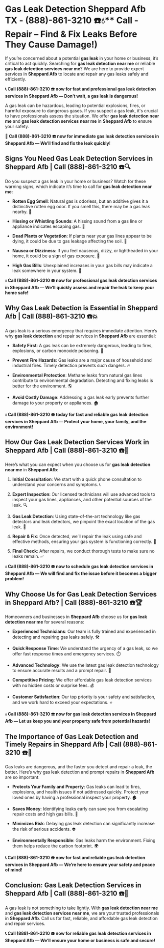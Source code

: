 # Gas Leak Detection Sheppard Afb TX - (888)-861-3210 ☎️💧** Call - Repair – Find & Fix Leaks Before They Cause Damage!)

If you’re concerned about a potential **gas leak** in your home or business, it’s critical to act quickly. Searching for **gas leak detection near me** or reliable **gas leak detection services near me**? We are here to provide expert services in **Sheppard Afb** to locate and repair any gas leaks safely and efficiently.

**📞 Call (888)-861-3210 ☎️ now for fast and professional gas leak detection services in Sheppard Afb — Don’t wait, a gas leak is dangerous!**

A gas leak can be hazardous, leading to potential explosions, fires, or harmful exposure to dangerous gases. If you suspect a gas leak, it's crucial to have professionals assess the situation. We offer **gas leak detection near me** and **gas leak detection services near me** in **Sheppard Afb** to ensure your safety.

**🚨 Call (888)-861-3210 ☎️ now for immediate gas leak detection services in Sheppard Afb — We’ll find and fix the leak quickly!**

## **Signs You Need Gas Leak Detection Services in Sheppard Afb | Call (888)-861-3210 ☎️🔍**

Do you suspect a gas leak in your home or business? Watch for these warning signs, which indicate it’s time to call for **gas leak detection near me**:

- **Rotten Egg Smell**: Natural gas is odorless, but an additive gives it a distinctive rotten egg odor. If you smell this, there may be a gas leak nearby. 💨
- **Hissing or Whistling Sounds**: A hissing sound from a gas line or appliance indicates escaping gas. 📣
- **Dead Plants or Vegetation**: If plants near your gas lines appear to be dying, it could be due to gas leakage affecting the soil. 🌱
- **Nausea or Dizziness**: If you feel nauseous, dizzy, or lightheaded in your home, it could be a sign of gas exposure. 🤢
- **High Gas Bills**: Unexplained increases in your gas bills may indicate a leak somewhere in your system. 💸

**💧 Call (888)-861-3210 ☎️ now for professional gas leak detection services in Sheppard Afb — We’ll quickly assess and repair the leak to keep your home safe!**

## **Why Gas Leak Detection is Essential in Sheppard Afb | Call (888)-861-3210 ☎️💥**

A gas leak is a serious emergency that requires immediate attention. Here’s why **gas leak detection** and repair services in **Sheppard Afb** are essential:

- **Safety First**: A gas leak can be extremely dangerous, leading to fires, explosions, or carbon monoxide poisoning. 🛑
- **Prevent Fire Hazards**: Gas leaks are a major cause of household and industrial fires. Timely detection prevents such dangers. 🔥
- **Environmental Protection**: Methane leaks from natural gas lines contribute to environmental degradation. Detecting and fixing leaks is better for the environment. 🌎
- **Avoid Costly Damage**: Addressing a gas leak early prevents further damage to your property or appliances. 🏚️

**💧 Call (888)-861-3210 ☎️ today for fast and reliable gas leak detection services in Sheppard Afb — Protect your home, your family, and the environment!**

## **How Our Gas Leak Detection Services Work in Sheppard Afb | Call (888)-861-3210 ☎️🔧**

Here’s what you can expect when you choose us for **gas leak detection near me** in **Sheppard Afb**:

1. **Initial Consultation**: We start with a quick phone consultation to understand your concerns and symptoms. 📞
2. **Expert Inspection**: Our licensed technicians will use advanced tools to inspect your gas lines, appliances, and other potential sources of the leak. 🔍
3. **Gas Leak Detection**: Using state-of-the-art technology like gas detectors and leak detectors, we pinpoint the exact location of the gas leak. 🔬
4. **Repair & Fix**: Once detected, we’ll repair the leak using safe and effective methods, ensuring your gas system is functioning correctly. 🔧
5. **Final Check**: After repairs, we conduct thorough tests to make sure no leaks remain. ✅

**💧 Call (888)-861-3210 ☎️ now to schedule gas leak detection services in Sheppard Afb — We will find and fix the issue before it becomes a bigger problem!**

## **Why Choose Us for Gas Leak Detection Services in Sheppard Afb? | Call (888)-861-3210 ☎️🏆**

Homeowners and businesses in **Sheppard Afb** choose us for **gas leak detection near me** for several reasons:

- **Experienced Technicians**: Our team is fully trained and experienced in detecting and repairing gas leaks safely. 🛠️
- **Quick Response Time**: We understand the urgency of a gas leak, so we offer fast response times and emergency services. ⏱️
- **Advanced Technology**: We use the latest gas leak detection technology to ensure accurate results and a prompt repair. 🧪
- **Competitive Pricing**: We offer affordable gas leak detection services with no hidden costs or surprise fees. 💰
- **Customer Satisfaction**: Our top priority is your safety and satisfaction, and we work hard to exceed your expectations. ⭐

**💧 Call (888)-861-3210 ☎️ now for gas leak detection services in Sheppard Afb — Let us keep you and your property safe from potential hazards!**

## **The Importance of Gas Leak Detection and Timely Repairs in Sheppard Afb | Call (888)-861-3210 ☎️🚨**

Gas leaks are dangerous, and the faster you detect and repair a leak, the better. Here’s why gas leak detection and prompt repairs in **Sheppard Afb** are so important:

- **Protects Your Family and Property**: Gas leaks can lead to fires, explosions, and health issues if not addressed quickly. Protect your loved ones by having a professional inspect your property. 🏠
- **Saves Money**: Identifying leaks early can save you from escalating repair costs and high gas bills. 💸
- **Minimizes Risk**: Delaying gas leak detection can significantly increase the risk of serious accidents. ⛔
- **Environmentally Responsible**: Gas leaks harm the environment. Fixing them helps reduce the carbon footprint. 🌍

**📞 Call (888)-861-3210 ☎️ now for fast and reliable gas leak detection services in Sheppard Afb — We’re here to ensure your safety and peace of mind!**

## **Conclusion: Gas Leak Detection Services in Sheppard Afb | Call (888)-861-3210 ☎️💨**

A gas leak is not something to take lightly. With **gas leak detection near me** and **gas leak detection services near me**, we are your trusted professionals in **Sheppard Afb**. Call us for fast, reliable, and affordable gas leak detection and repair services.

**📞 Call (888)-861-3210 ☎️ now for reliable gas leak detection services in Sheppard Afb — We’ll ensure your home or business is safe and secure!**
